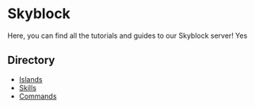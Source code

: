 # Skyblock

Here, you can find all the tutorials and guides to our Skyblock server!
Yes

## Directory

* [Islands](https://wiki.arsentic.net/skyblock/islands)
* [Skills](https://wiki.arsentic.net/skyblock/skills)
* [Commands](https://wiki.arsentic.net/skyblock/commands)

